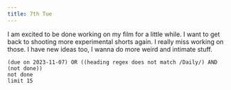 ```yaml
---
title: 7th Tue
---
```

I am excited to be done working on my film for a little while. I want to get back to shooting more experimental shorts again. I really miss working on those.
I have new ideas too, I wanna do more weird and intimate stuff.
```tasks
(due on 2023-11-07) OR ((heading regex does not match /Daily/) AND (not done))
not done
limit 15
```